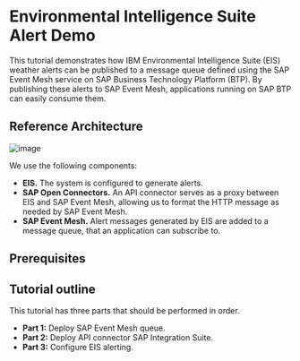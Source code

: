 # Environmental Intelligence Suite Alert Demo

This tutorial demonstrates how IBM Environmental Intelligence Suite (EIS) weather alerts can be published to a message queue defined using the SAP Event Mesh service on SAP Business Technology Platform (BTP). By publishing these alerts to SAP Event Mesh, applications running on SAP BTP can easily consume them.

## Reference Architecture

![image](https://media.github.ibm.com/user/24824/files/62966772-c4a3-472a-b31d-7827339a4be0)

We use the following components:
- **EIS.** The system is configured to generate alerts.
- **SAP Open Connectors.** An API connector serves as a proxy between EIS and SAP Event Mesh, allowing us to format the HTTP message as needed by SAP Event Mesh.
- **SAP Event Mesh.** Alert messages generated by EIS are added to a message queue, that an application can subscribe to.

## Prerequisites


## Tutorial outline

This tutorial has three parts that should be performed in order.

- **Part 1:** Deploy SAP Event Mesh queue.
- **Part 2:** Deploy API connector SAP Integration Suite.
- **Part 3:** Configure EIS alerting. 

